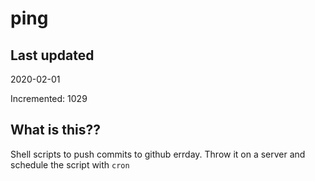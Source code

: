 # ping

## Last updated
2020-02-01

Incremented: 1029

## What is this??
Shell scripts to push commits to github errday. Throw it on a server and schedule the script with `cron`
